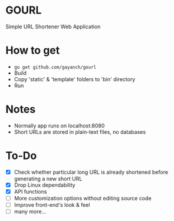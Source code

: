 # GOURL
 Simple URL Shortener Web Application

# How to get
* `go get github.com/gayanch/gourl`
* Build
* Copy 'static' & 'template' folders to 'bin' directory
* Run

# Notes
* Normally app runs on localhost:8080
* Short URLs are stored in plain-text files, no databases

# To-Do
- [x] Check whether particular long URL is already shortened before generating a new short URL
- [x] Drop Linux dependability
- [x] API functions
- [ ] More customization options without editing source code
- [ ] Improve front-end's look & feel
- [ ] many more...
